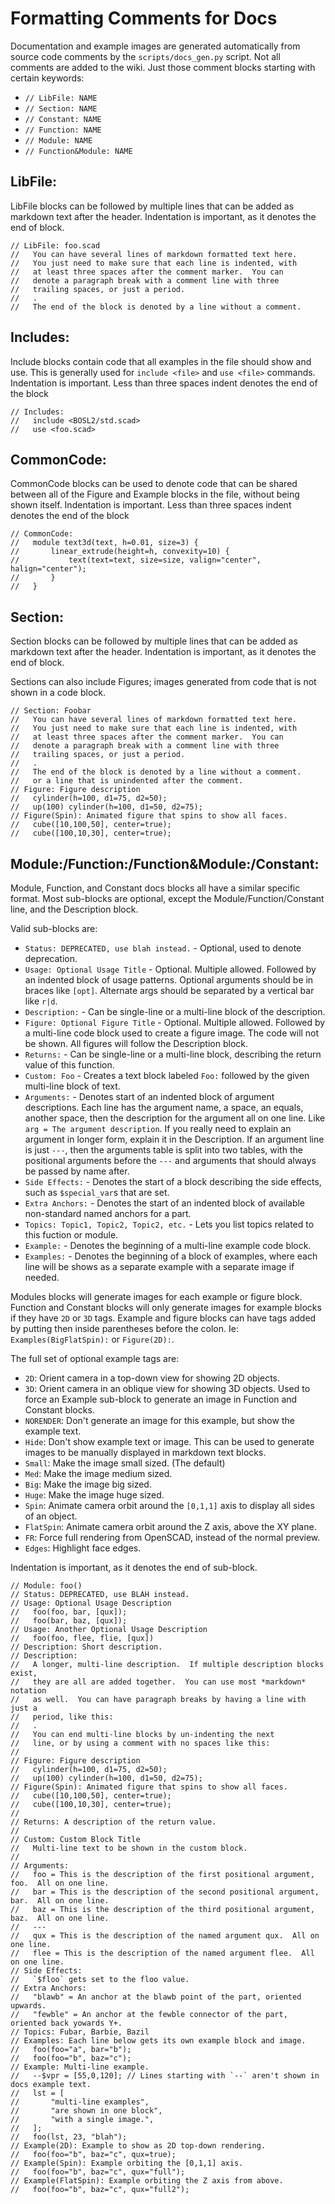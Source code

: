 # Formatting Comments for Docs

Documentation and example images are generated automatically from source code comments by the `scripts/docs_gen.py` script.  Not all comments are added to the wiki.  Just those comment blocks starting with certain keywords:

- `// LibFile: NAME`
- `// Section: NAME`
- `// Constant: NAME`
- `// Function: NAME`
- `// Module: NAME`
- `// Function&Module: NAME`

## LibFile:

LibFile blocks can be followed by multiple lines that can be added as markdown text after the header. Indentation is important, as it denotes the end of block.

```
// LibFile: foo.scad
//   You can have several lines of markdown formatted text here.
//   You just need to make sure that each line is indented, with
//   at least three spaces after the comment marker.  You can
//   denote a paragraph break with a comment line with three
//   trailing spaces, or just a period.
//   .
//   The end of the block is denoted by a line without a comment.
```

## Includes:

Include blocks contain code that all examples in the file should show and use.  This is generally used for `include <file>` and `use <file>` commands.  Indentation is important.  Less than three spaces indent denotes the end of the block

```
// Includes:
//   include <BOSL2/std.scad>
//   use <foo.scad>
```

## CommonCode:

CommonCode blocks can be used to denote code that can be shared between all of the Figure and Example blocks in the file, without being shown itself.  Indentation is important.  Less than three spaces indent denotes the end of the block

```
// CommonCode:
//   module text3d(text, h=0.01, size=3) {
//       linear_extrude(height=h, convexity=10) {
//           text(text=text, size=size, valign="center", halign="center");
//       }
//   }
```

## Section:

Section blocks can be followed by multiple lines that can be added as markdown text after the header. Indentation is important, as it denotes the end of block.

Sections can also include Figures; images generated from code that is not shown in a code block.

```
// Section: Foobar
//   You can have several lines of markdown formatted text here.
//   You just need to make sure that each line is indented, with
//   at least three spaces after the comment marker.  You can
//   denote a paragraph break with a comment line with three
//   trailing spaces, or just a period.
//   .
//   The end of the block is denoted by a line without a comment.
//   or a line that is unindented after the comment.
// Figure: Figure description
//   cylinder(h=100, d1=75, d2=50);
//   up(100) cylinder(h=100, d1=50, d2=75);
// Figure(Spin): Animated figure that spins to show all faces.
//   cube([10,100,50], center=true);
//   cube([100,10,30], center=true);
```

## Module:/Function:/Function&Module:/Constant:

Module, Function, and Constant docs blocks all have a similar specific format.  Most sub-blocks are optional, except the Module/Function/Constant line, and the Description block.

Valid sub-blocks are:

- `Status: DEPRECATED, use blah instead.` - Optional, used to denote deprecation.
- `Usage: Optional Usage Title` - Optional.  Multiple allowed.  Followed by an indented block of usage patterns.  Optional arguments should be in braces like `[opt]`.  Alternate args should be separated by a vertical bar like `r|d`. 
- `Description:` - Can be single-line or a multi-line block of the description.
- `Figure: Optional Figure Title` - Optional.  Multiple allowed.  Followed by a multi-line code block used to create a figure image.  The code will not be shown.  All figures will follow the Description block.
- `Returns:` - Can be single-line or a multi-line block, describing the return value of this function.
- `Custom: Foo` - Creates a text block labeled `Foo:` followed by the given multi-line block of text.
- `Arguments:` - Denotes start of an indented block of argument descriptions.  Each line has the argument name, a space, an equals, another space, then the description for the argument all on one line. Like `arg = The argument description`.  If you really need to explain an argument in longer form, explain it in the Description.  If an argument line is just `---`, then the arguments table is split into two tables, with the positional arguments before the `---` and arguments that should always be passed by name after.
- `Side Effects:` - Denotes the start of a block describing the side effects, such as `$special_var`s that are set.
- `Extra Anchors:` - Denotes the start of an indented block of available non-standard named anchors for a part.
- `Topics: Topic1, Topic2, Topic2, etc.` - Lets you list topics related to this fuction or module.
- `Example:` - Denotes the beginning of a multi-line example code block.
- `Examples:` - Denotes the beginning of a block of examples, where each line will be shows as a separate example with a separate image if needed.

Modules blocks will generate images for each example or figure block. Function and Constant blocks will only generate images for example blocks if they have `2D` or `3D` tags.  Example and figure blocks can have tags added by putting then inside parentheses before the colon.  Ie: `Examples(BigFlatSpin):` or `Figure(2D):`.

The full set of optional example tags are:

- `2D`: Orient camera in a top-down view for showing 2D objects.
- `3D`: Orient camera in an oblique view for showing 3D objects. Used to force an Example sub-block to generate an image in Function and Constant blocks.
- `NORENDER`: Don't generate an image for this example, but show the example text.
- `Hide`: Don't show example text or image.  This can be used to generate images to be manually displayed in markdown text blocks.
- `Small`: Make the image small sized.  (The default)
- `Med`: Make the image medium sized.
- `Big`: Make the image big sized.
- `Huge`: Make the image huge sized.
- `Spin`: Animate camera orbit around the `[0,1,1]` axis to display all sides of an object.
- `FlatSpin`: Animate camera orbit around the Z axis, above the XY plane.
- `FR`: Force full rendering from OpenSCAD, instead of the normal preview.
- `Edges`: Highlight face edges.

Indentation is important, as it denotes the end of sub-block.

```
// Module: foo()
// Status: DEPRECATED, use BLAH instead.
// Usage: Optional Usage Description
//   foo(foo, bar, [qux]);
//   foo(bar, baz, [qux]);
// Usage: Another Optional Usage Description
//   foo(foo, flee, flie, [qux])
// Description: Short description.
// Description:
//   A longer, multi-line description.  If multiple description blocks exist,
//   they are all are added together.  You can use most *markdown* notation
//   as well.  You can have paragraph breaks by having a line with just a
//   period, like this:
//   .
//   You can end multi-line blocks by un-indenting the next
//   line, or by using a comment with no spaces like this:
//
// Figure: Figure description
//   cylinder(h=100, d1=75, d2=50);
//   up(100) cylinder(h=100, d1=50, d2=75);
// Figure(Spin): Animated figure that spins to show all faces.
//   cube([10,100,50], center=true);
//   cube([100,10,30], center=true);
//
// Returns: A description of the return value.
//
// Custom: Custom Block Title
//   Multi-line text to be shown in the custom block.
//
// Arguments:
//   foo = This is the description of the first positional argument, foo.  All on one line.
//   bar = This is the description of the second positional argument, bar.  All on one line.
//   baz = This is the description of the third positional argument, baz.  All on one line.
//   ---
//   qux = This is the description of the named argument qux.  All on one line.
//   flee = This is the description of the named argument flee.  All on one line.
// Side Effects:
//   `$floo` gets set to the floo value.
// Extra Anchors:
//   "blawb" = An anchor at the blawb point of the part, oriented upwards.
//   "fewble" = An anchor at the fewble connector of the part, oriented back yowards Y+.
// Topics: Fubar, Barbie, Bazil
// Examples: Each line below gets its own example block and image.
//   foo(foo="a", bar="b");
//   foo(foo="b", baz="c");
// Example: Multi-line example.
//   --$vpr = [55,0,120]; // Lines starting with `--` aren't shown in docs example text.
//   lst = [
//       "multi-line examples",
//       "are shown in one block",
//       "with a single image.",
//   ];
//   foo(lst, 23, "blah");
// Example(2D): Example to show as 2D top-down rendering.
//   foo(foo="b", baz="c", qux=true);
// Example(Spin): Example orbiting the [0,1,1] axis.
//   foo(foo="b", baz="c", qux="full");
// Example(FlatSpin): Example orbiting the Z axis from above.
//   foo(foo="b", baz="c", qux="full2");
```



